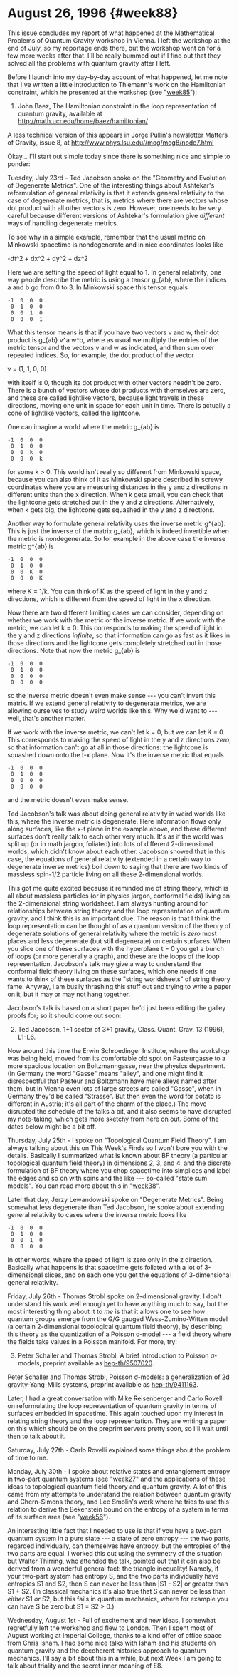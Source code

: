 # August 26, 1996 {#week88}

This issue concludes my report of what happened at the Mathematical
Problems of Quantum Gravity workshop in Vienna. I left the workshop at
the end of July, so my reportage ends there, but the workshop went on
for a few more weeks after that. I'll be really bummed out if I find
out that they solved all the problems with quantum gravity after I left.

Before I launch into my day-by-day account of what happened, let me note
that I've written a little introduction to Thiemann's work on the
Hamiltonian constraint, which he presented at the workshop (see
"[week85](week85.html)"):

1) John Baez, The Hamiltonian constraint in the loop representation of
quantum gravity, available at
<http://math.ucr.edu/home/baez/hamiltonian/>

A less technical version of this appears in Jorge Pullin's newsletter
Matters of Gravity, issue 8, at
<http://www.phys.lsu.edu//mog/mog8/node7.html>

Okay... I'll start out simple today since there is something nice and
simple to ponder:

Tuesday, July 23rd - Ted Jacobson spoke on the "Geometry and Evolution
of Degenerate Metrics". One of the interesting things about Ashtekar's
reformulation of general relativity is that it extends general
relativity to the case of degenerate metrics, that is, metrics where
there are vectors whose dot product with all other vectors is zero.
However, one needs to be very careful because different versions of
Ashtekar's formulation give *different* ways of handling degenerate
metrics.

To see why in a simple example, remember that the usual metric on
Minkowski spacetime is nondegenerate and in nice coordinates looks like

-dt\^2 + dx\^2 + dy\^2 + dz\^2

Here we are setting the speed of light equal to 1. In general
relativity, one way people describe the metric is using a tensor
g\_{ab}, where the indices a and b go from 0 to 3. In Minkowski space
this tensor equals

    -1  0  0  0 
     0  1  0  0
     0  0  1  0
     0  0  0  1

What this tensor means is that if you have two vectors v and w, their
dot product is g\_{ab} v\^a w\^b, where as usual we multiply the entries
of the metric tensor and the vectors v and w as indicated, and then sum
over repeated indices. So, for example, the dot product of the vector

v = (1, 1, 0, 0)

with itself is 0, though its dot product with other vectors needn't be
zero. There is a bunch of vectors whose dot products with themselves are
zero, and these are called lightlike vectors, because light travels in
these directions, moving one unit in space for each unit in time. There
is actually a cone of lightlike vectors, called the lightcone.

One can imagine a world where the metric g\_{ab} is

    -1  0  0  0
     0  1  0  0
     0  0  k  0
     0  0  0  k

for some k \> 0. This world isn't really so different from Minkowski
space, because you can also think of it as Minkowski space described in
screwy coordinates where you are measuring distances in the y and z
directions in different units than the x direction. When k gets small,
you can check that the lightcone gets stretched out in the y and z
directions. Alternatively, when k gets big, the lightcone gets squashed
in the y and z directions.

Another way to formulate general relativity uses the inverse metric
g\^{ab}. This is just the inverse of the matrix g\_{ab}, which is indeed
invertible when the metric is nondegenerate. So for example in the above
case the inverse metric g\^{ab} is

    -1  0  0  0
     0  1  0  0
     0  0  K  0
     0  0  0  K

where K = 1/k. You can think of K as the speed of light in the y and z
directions, which is different from the speed of light in the x
direction.

Now there are two different limiting cases we can consider, depending on
whether we work with the metric or the inverse metric. If we work with
the metric, we can let k = 0. This corresponds to making the speed of
light in the y and z directions *infinite*, so that information can go
as fast as it likes in those directions and the lightcone gets
completely stretched out in those directions. Note that now the metric
g\_{ab} is

    -1  0  0  0
     0  1  0  0
     0  0  0  0
     0  0  0  0

so the inverse metric doesn't even make sense --- you can't invert
this matrix. If we extend general relativity to degenerate metrics, we
are allowing ourselves to study weird worlds like this. Why we'd want
to --- well, that's another matter.

If we work with the inverse metric, we can't let k = 0, but we can let
K = 0. This corresponds to making the speed of light in the y and z
directions *zero*, so that information can't go at all in those
directions: the lightcone is squashed down onto the t-x plane. Now it's
the inverse metric that equals

    -1  0  0  0
     0  1  0  0
     0  0  0  0
     0  0  0  0

and the metric doesn't even make sense.

Ted Jacobson's talk was about doing general relativity in weird worlds
like this, where the inverse metric is degenerate. Here information
flows only along surfaces, like the x-t plane in the example above, and
these different surfaces don't really talk to each other very much.
It's as if the world was split up (or in math jargon, foliated) into
lots of different 2-dimensional worlds, which didn't know about each
other. Jacobson showed that in this case, the equations of general
relativity (extended in a certain way to degenerate inverse metrics)
boil down to saying that there are two kinds of massless spin-1/2
particle living on all these 2-dimensional worlds.

This got me quite excited because it reminded me of string theory, which
is all about massless particles (or in physics jargon, conformal fields)
living on the 2-dimensional string worldsheet. I am always hunting
around for relationships between string theory and the loop
representation of quantum gravity, and I think this is an important
clue. The reason is that I think the loop representation can be thought
of as a quantum version of the theory of degenerate solutions of general
relativity where the metric is *zero* most places and less degenerate
(but still degenerate) on certain surfaces. When you slice one of these
surfaces with the hyperplane t = 0 you get a bunch of loops (or more
generally a graph), and these are the loops of the loop representation.
Jacobson's talk may give a way to understand the conformal field theory
living on these surfaces, which one needs if one wants to think of these
surfaces as the "string worldsheets" of string theory fame. Anyway, I
am busily thrashing this stuff out and trying to write a paper on it,
but it may or may not hang together.

Jacobson's talk is based on a short paper he'd just been editing the
galley proofs for; so it should come out soon:

2) Ted Jacobson, 1+1 sector of 3+1 gravity, Class. Quant. Grav. 13
(1996), L1-L6.

Now around this time the Erwin Schroedinger Institute, where the
workshop was being held, moved from its comfortable old spot on
Pasteurgasse to a more spacious location on Boltzmanngasse, near the
physics department. (In Germany the word "Gasse" means "alley", and
one might find it disrespectful that Pasteur and Boltzmann have mere
alleys named after them, but in Vienna even lots of large streets are
called "Gasse", when in Germany they'd be called "Strasse". But
then even the word for potato is different in Austria; it's all part of
the charm of the place.) The move disrupted the schedule of the talks a
bit, and it also seems to have disrupted my note-taking, which gets more
sketchy from here on out. Some of the dates below might be a bit off.

Thursday, July 25th - I spoke on "Topological Quantum Field Theory". I
am always talking about this on This Week's Finds so I won't bore you
with the details. Basically I summarized what is known about BF theory
(a particular topological quantum field theory) in dimensions 2, 3, and
4, and the discrete formulation of BF theory where you chop spacetime
into simplices and label the edges and so on with spins and the like
--- so-called "state sum models". You can read more about this in
"[week38](week38.html)".

Later that day, Jerzy Lewandowski spoke on "Degenerate Metrics". Being
somewhat less degenerate than Ted Jacobson, he spoke about extending
general relativity to cases where the inverse metric looks like

    -1  0  0  0
     0  1  0  0
     0  0  1  0 
     0  0  0  0

In other words, where the speed of light is zero only in the z
direction. Basically what happens is that spacetime gets foliated with a
lot of 3-dimensional slices, and on each one you get the equations of
3-dimensional general relativity.

Friday, July 26th - Thomas Strobl spoke on 2-dimensional gravity. I
don't understand his work well enough yet to have anything much to say,
but the most interesting thing about it to *me* is that it allows one to
see how quantum groups emerge from the G/G gauged Wess-Zumino-Witten
model (a certain 2-dimensional topological quantum field theory), by
describing this theory as the quantization of a Poisson σ-model --- a
field theory where the fields take values in a Poisson manifold. For
more, try:

3) Peter Schaller and Thomas Strobl, A brief introduction to Poisson
σ-models, preprint available as
[hep-th/9507020](http://xxx.lanl.gov/abs/hep-th/9507020).

Peter Schaller and Thomas Strobl, Poisson σ-models: a generalization of
2d gravity-Yang-Mills systems, preprint available as
[hep-th/9411163](http://xxx.lanl.gov/abs/hep-th/9411163).

Later, I had a great conversation with Mike Reisenberger and Carlo
Rovelli on reformulating the loop representation of quantum gravity in
terms of surfaces embedded in spacetime. This again touched upon my
interest in relating string theory and the loop representation. They are
writing a paper on this which should be on the preprint servers pretty
soon, so I'll wait until then to talk about it.

Saturday, July 27th - Carlo Rovelli explained some things about the
problem of time to me.

Monday, July 30th - I spoke about relative states and entanglement
entropy in two-part quantum systems (see "[week27](week27.html)" and
the applications of these ideas to topological quantum field theory and
quantum gravity. A lot of this came from my attempts to understand the
relation between quantum gravity and Chern-Simons theory, and Lee
Smolin's work where he tries to use this relation to derive the
Bekenstein bound on the entropy of a system in terms of its surface area
(see "[week56](week56.html)").

An interesting little fact that I needed to use is that if you have a
two-part quantum system in a pure state --- a state of zero entropy
--- the two parts, regarded individually, can themselves have entropy,
but the entropies of the two parts are equal. I worked this out using
the symmetry of the situation but Walter Thirring, who attended the
talk, pointed out that it can also be derived from a wonderful general
fact: the triangle inequality! Namely, if your two-part system has
entropy S, and the two parts individually have entropies S1 and S2, then
S can never be less than \|S1 - S2\| or greater than S1 + S2. (In
classical mechanics it's also true that S can never be less than
*either* S1 *or* S2, but this fails in quantum mechanics, where for
example you can have S be zero but S1 = S2 \> 0.)

Wednesday, August 1st - Full of excitement and new ideas, I somewhat
regretfully left the workshop and flew to London. Then I spent most of
August working at Imperial College, thanks to a kind offer of office
space from Chris Isham. I had some nice talks with Isham and his
students on quantum gravity and the decoherent histories approach to
quantum mechanics. I'll say a bit about this in a while, but next Week
I am going to talk about triality and the secret inner meaning of E8.
